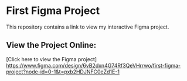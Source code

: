 # First Figma Project

This repository contains a link to view my interactive Figma project.

## View the Project Online:
[Click here to view the Figma project]
https://www.figma.com/design/6vB2dxn4G74Rf3QeVHrrwo/first-figma-project?node-id=0-1&t=pxb2HDJNFC0eZd1E-1
